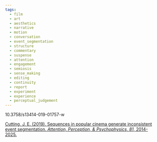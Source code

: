 ```yaml
---
tags:
  - film
  - art
  - aesthetics
  - narrative
  - motion
  - conversation
  - event_segmentation
  - structure
  - commentary
  - suspense
  - attention
  - engagement
  - semiosis
  - sense_making
  - editing
  - continuity
  - report
  - experiment
  - experience
  - perceptual_judgement
---
```

10.3758/s13414-019-01757-w

[Cutting, J. E. (2019). Sequences in popular cinema generate inconsistent event segmentation. _Attention, Perception, & Psychophysics_, _81_, 2014-2025.](https://link.springer.com/content/pdf/10.3758/s13414-019-01757-w.pdf)